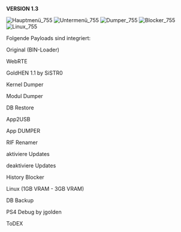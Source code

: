 **VERSION 1.3**

![Hauptmenü_755](https://user-images.githubusercontent.com/39792666/115017346-b3a36b00-9eb6-11eb-9ee2-04b7fb5dc5d8.jpg)
![Untermenü_755](https://user-images.githubusercontent.com/39792666/114219843-7c3f3680-996b-11eb-9cc9-3f9b73b3ed0a.jpg)
![Dumper_755](https://user-images.githubusercontent.com/39792666/114219850-7ea19080-996b-11eb-86e4-181a82b594fe.jpg)
![Blocker_755](https://user-images.githubusercontent.com/39792666/114219854-806b5400-996b-11eb-923e-22fbcd353b28.jpg)
![Linux_755](https://user-images.githubusercontent.com/39792666/114219858-82351780-996b-11eb-986d-e80d8ba361b5.jpg)

Folgende Payloads sind integriert:

Original (BIN-Loader)

WebRTE

GoldHEN 1.1 by SiSTR0

Kernel Dumper

Modul Dumper

DB Restore

App2USB

App DUMPER

RIF Renamer

aktiviere Updates

deaktiviere Updates

History Blocker

Linux (1GB VRAM - 3GB VRAM)

DB Backup

PS4 Debug by jgolden

ToDEX
